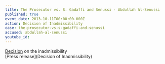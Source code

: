 ```yaml
---
title: The Prosecutor vs. S. Gadaffi and Senussi - Abdullah Al-Senussi - Decision of Inadmissibility
published: true
event_date: 2013-10-11T00:00:00.000Z
action: Decision of Inadmissibility
case: the-prosecutor-vs-s-gadaffi-and-senussi
accused: abdullah-al-senussi
youtube_id:
---
```



[Decision](https://www.icc-cpi.int/Pages/record.aspx?docNo=ICC-01/11-01/11-466-Red) on the inadmissibility
<br>[Press release](Decision of Inadmissibility)